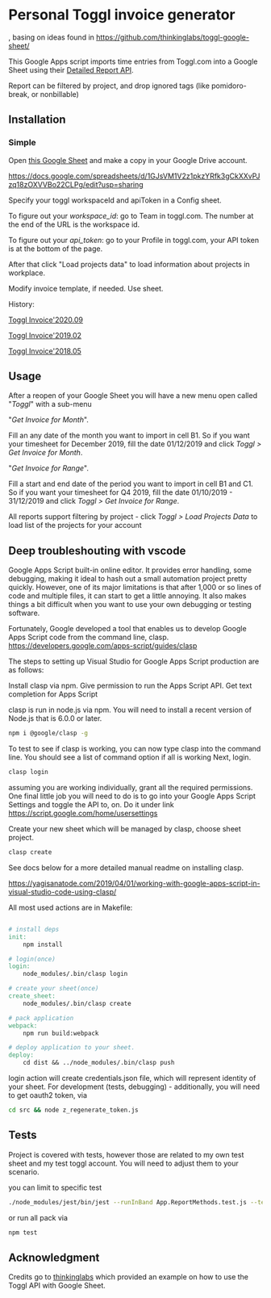 # Personal Toggl invoice generator

, basing on ideas found in https://github.com/thinkinglabs/toggl-google-sheet/

This Google Apps script imports time entries from Toggl.com into a Google Sheet using their [Detailed Report API](https://github.com/toggl/toggl_api_docs/blob/master/reports/detailed.md).

Report can be filtered by project, and drop ignored tags (like pomidoro-break, or nonbillable)

## Installation

### Simple

Open [this Google Sheet](https://docs.google.com/spreadsheets/d/1GJsVM1V2z1pkzYRfk3gCkXXvPJzq18zOXVVBo22CLPg/edit?usp=sharing) and make a copy in your Google Drive account.

https://docs.google.com/spreadsheets/d/1GJsVM1V2z1pkzYRfk3gCkXXvPJzq18zOXVVBo22CLPg/edit?usp=sharing


Specify your toggl workspaceId and apiToken in a Config sheet.

To figure out your *workspace_id*: go to Team in toggl.com. The number at the end of the URL is the workspace id.

To figure out your *api_token*: go to your Profile in toggl.com, your API token is at the bottom of the page.

After that click "Load projects data" to load information about projects in workplace.

Modify invoice template, if needed.   Use sheet.

History:

[Toggl Invoice'2020.09](https://docs.google.com/spreadsheets/d/1GJsVM1V2z1pkzYRfk3gCkXXvPJzq18zOXVVBo22CLPg/edit#gid=0)

[Toggl Invoice'2019.02](https://docs.google.com/spreadsheets/d/19yda-N69KBc4EvxGnFQItDg0Y_cS7ZDg4Iq0WPfw4g8/edit?usp=sharing )

[Toggl Invoice'2018.05](https://docs.google.com/spreadsheets/d/1lSqnC6dxMgknevUSmaINxam6LgNHvpkVPkXs8PBalQk/edit?usp=sharing )

## Usage
After a reopen of your Google Sheet you will have a new menu open called "*Toggl*" with a sub-menu 

"*Get Invoice for Month*".

Fill an any date of the month you want to import in cell B1. So if you want your timesheet for December 2019, fill the date 01/12/2019 and click *Toggl > Get Invoice for Month*.

"*Get Invoice for Range*".

Fill a start and end date of the period you want to import in cell B1 and C1. So if you want your timesheet for Q4 2019, fill the date 01/10/2019 - 31/12/2019  and
click *Toggl > Get Invoice for Range*.

All reports support filtering by project - click  *Toggl > Load Projects Data* to load list of the projects for your account


## Deep troubleshouting with vscode

Google Apps Script built-in online editor. It provides error handling, some debugging, making it ideal to hash out a small automation project pretty quickly. However, one of its major limitations is that after 1,000 or so lines of code and multiple files, it can start to get a little annoying.  It also makes things a bit difficult when you want to use your own debugging or testing software.

Fortunately, Google developed a tool that enables us to develop Google Apps Script code from the command line, clasp.
https://developers.google.com/apps-script/guides/clasp


The steps to setting up Visual Studio for Google Apps Script production are as follows:

Install clasp via npm.
Give permission to run the Apps Script API.
Get text completion for Apps Script

clasp is run in node.js via npm. You will need to install a recent version of Node.js that is 6.0.0 or later.

```sh
npm i @google/clasp -g
```

To test to see if clasp is working, you can now type clasp into the command line. You should see a list of command option if all is working
Next, login.

```sh
clasp login
```

assuming you are working individually, grant all the required permissions.
One final little job you will need to do is to go into your Google Apps Script Settings and toggle the API to, on.
Do it under link https://script.google.com/home/usersettings

Create your new sheet which will be managed by clasp, choose sheet project.

```sh
clasp create
```

See docs below for a more detailed manual readme on installing clasp.

https://yagisanatode.com/2019/04/01/working-with-google-apps-script-in-visual-studio-code-using-clasp/

All most used actions are in Makefile:

```Makefile

# install deps
init:
	npm install

# login(once)
login:
	node_modules/.bin/clasp login

# create your sheet(once)
create_sheet:
	node_modules/.bin/clasp create

# pack application
webpack:
	npm run build:webpack

# deploy application to your sheet.
deploy:
	cd dist && ../node_modules/.bin/clasp push
```

login action will create credentials.json file, which will represent identity of your sheet.
For development (tests, debugging) - additionally, you will need to get oauth2 token, via

```sh
cd src && node z_regenerate_token.js
```

## Tests

Project is covered with tests, however those are related to my own test sheet and my test toggl account.
You will need to adjust them to your scenario.

you can limit to specific test

```sh
./node_modules/jest/bin/jest --runInBand App.ReportMethods.test.js --testNamePattern getSheetName
```

or run all pack via

```sh
npm test
```

## Acknowledgment
Credits go to [thinkinglabs](https://github.com/thinkinglabs/toggl-google-sheet/) which provided an example on how to use the Toggl API with Google Sheet.




